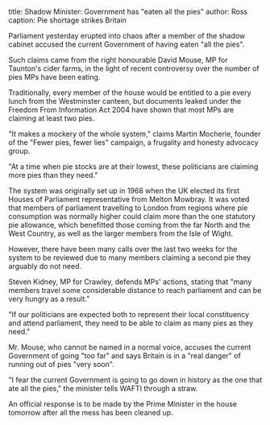 title: Shadow Minister: Government has "eaten all the pies"
author: Ross
caption: Pie shortage strikes Britain

<p>
Parliament yesterday erupted into chaos after a member of the shadow cabinet accused the current Government of having eaten "all the pies".
</p>
<!--BREAK-->
<p>
Such claims came from the right
honourable David Mouse, MP for Taunton's
cider farms, in the light of recent
controversy over the number of pies MPs
have been eating.
</p>
<p>
Traditionally, every member of the house
would be entitled to a pie every lunch
from the Westminster canteen, but documents
leaked under the Freedom From Information Act
2004 have shown that most MPs are claiming
at least two pies.
</p>
<p>
"It makes a mockery of the whole system," claims
Martin Mocherie, founder of the "Fewer pies,
fewer lies" campaign, a frugality and honesty
advocacy group.
</p>
<p>
"At a time when pie stocks are at their lowest,
these politicians are claiming more pies than
they need."
</p>
<p>
The system was originally set up in 1968 when
the UK elected its first Houses of Parliament
representative from Melton Mowbray. It was voted
that members of parliament travelling to London
from regions where pie consumption was normally
higher could claim more than the one statutory pie
allowance, which benefitted those coming from the
far North and the West Country, as well as
the larger members from the Isle of Wight.
</p>
<p>
However, there have been many calls over the last two weeks
for the system to be reviewed due to many
members claiming a second pie they arguably
do not need.
</p>
<p>
Steven Kidney, MP for Crawley, defends MPs'
actions, stating that "many members travel
some considerable distance to reach
parliament and can be very hungry as a result."
</p>
<p>
"If our politicians are expected both to represent
their local constituency and attend parliament,
they need to be able to claim as many pies as
they need."
</p>
<p>
Mr. Mouse, who cannot be named in a normal
voice, accuses the current Government of
going "too far" and says Britain is in a
"real danger" of running out of pies "very soon".
</p>
<p>
"I fear the current Government is going to go
down in history as the one that ate all the pies,"
the minister tells WAFTI through a straw.
</p>
<p>
An official response is to be made by the Prime
Minister in the house tomorrow after all the mess
has been cleaned up.
</p>

